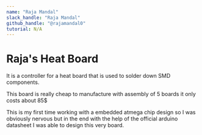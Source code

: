 ```yaml
---
name: "Raja Mandal"
slack_handle: "Raja Mandal"
github_handle: "@rajamandal0"
tutorial: N/A
---
```


# Raja's Heat Board

It is a controller for a heat board that is used to solder down SMD components.

This board is really cheap to manufacture with assembly of 5 boards it only costs about 85$

This is my first time working with a embedded atmega chip design so I was obviously nervous but in the end with the help of the official arduino datasheet I was able to design this very board.